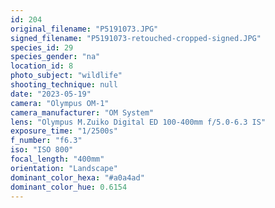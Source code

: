 ```yaml
---
id: 204
original_filename: "P5191073.JPG"
signed_filename: "P5191073-retouched-cropped-signed.JPG"
species_id: 29
species_gender: "na"
location_id: 8
photo_subject: "wildlife"
shooting_technique: null
date: "2023-05-19"
camera: "Olympus OM-1"
camera_manufacturer: "OM System"
lens: "Olympus M.Zuiko Digital ED 100-400mm f/5.0-6.3 IS"
exposure_time: "1/2500s"
f_number: "f6.3"
iso: "ISO 800"
focal_length: "400mm"
orientation: "Landscape"
dominant_color_hexa: "#a0a4ad"
dominant_color_hue: 0.6154
---
```

